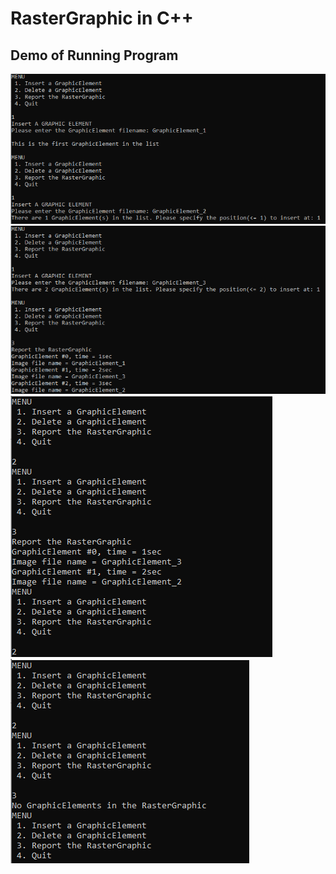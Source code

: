 # RasterGraphic in C++

## Demo of Running Program
![Assign 1 Image 1](https://github.com/AhmedAfzal5/CST8219-CPP-Programming/blob/master/Assignment%201/Screenshots/assign1-img1.PNG)
![Assign 1 Image 2](https://github.com/AhmedAfzal5/CST8219-CPP-Programming/blob/master/Assignment%201/Screenshots/assign1-img2.PNG)
![Assign 1 Image 3](https://github.com/AhmedAfzal5/CST8219-CPP-Programming/blob/master/Assignment%201/Screenshots/assign1-img3.PNG)
![Assign 1 Image 4](https://github.com/AhmedAfzal5/CST8219-CPP-Programming/blob/master/Assignment%201/Screenshots/assign1-img4.PNG)

